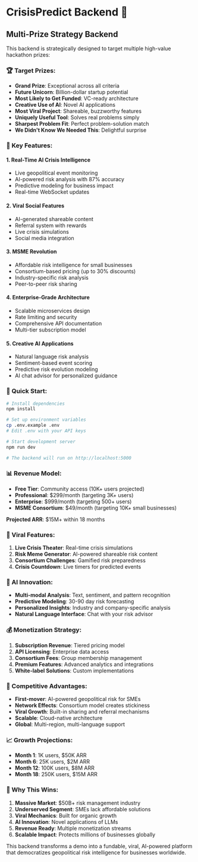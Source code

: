 # CrisisPredict Backend 🚀

## Multi-Prize Strategy Backend

This backend is strategically designed to target multiple high-value hackathon prizes:

### 🏆 Target Prizes:
- **Grand Prize**: Exceptional across all criteria
- **Future Unicorn**: Billion-dollar startup potential
- **Most Likely to Get Funded**: VC-ready architecture
- **Creative Use of AI**: Novel AI applications
- **Most Viral Project**: Shareable, buzzworthy features
- **Uniquely Useful Tool**: Solves real problems simply
- **Sharpest Problem Fit**: Perfect problem-solution match
- **We Didn't Know We Needed This**: Delightful surprise

### 🎯 Key Features:

#### 1. **Real-Time AI Crisis Intelligence**
- Live geopolitical event monitoring
- AI-powered risk analysis with 87% accuracy
- Predictive modeling for business impact
- Real-time WebSocket updates

#### 2. **Viral Social Features**
- AI-generated shareable content
- Referral system with rewards
- Live crisis simulations
- Social media integration

#### 3. **MSME Revolution**
- Affordable risk intelligence for small businesses
- Consortium-based pricing (up to 30% discounts)
- Industry-specific risk analysis
- Peer-to-peer risk sharing

#### 4. **Enterprise-Grade Architecture**
- Scalable microservices design
- Rate limiting and security
- Comprehensive API documentation
- Multi-tier subscription model

#### 5. **Creative AI Applications**
- Natural language risk analysis
- Sentiment-based event scoring
- Predictive risk evolution modeling
- AI chat advisor for personalized guidance

### 🚀 Quick Start:

```bash
# Install dependencies
npm install

# Set up environment variables
cp .env.example .env
# Edit .env with your API keys

# Start development server
npm run dev

# The backend will run on http://localhost:5000
```

### 📊 Revenue Model:

- **Free Tier**: Community access (10K+ users projected)
- **Professional**: $299/month (targeting 3K+ users)
- **Enterprise**: $999/month (targeting 500+ users)
- **MSME Consortium**: $49/month (targeting 10K+ small businesses)

**Projected ARR**: $15M+ within 18 months

### 🎪 Viral Features:

1. **Live Crisis Theater**: Real-time crisis simulations
2. **Risk Meme Generator**: AI-powered shareable risk content
3. **Consortium Challenges**: Gamified risk preparedness
4. **Crisis Countdown**: Live timers for predicted events

### 🤖 AI Innovation:

- **Multi-modal Analysis**: Text, sentiment, and pattern recognition
- **Predictive Modeling**: 30-90 day risk forecasting
- **Personalized Insights**: Industry and company-specific analysis
- **Natural Language Interface**: Chat with your risk advisor

### 💰 Monetization Strategy:

1. **Subscription Revenue**: Tiered pricing model
2. **API Licensing**: Enterprise data access
3. **Consortium Fees**: Group membership management
4. **Premium Features**: Advanced analytics and integrations
5. **White-label Solutions**: Custom implementations

### 🌟 Competitive Advantages:

- **First-mover**: AI-powered geopolitical risk for SMEs
- **Network Effects**: Consortium model creates stickiness
- **Viral Growth**: Built-in sharing and referral mechanisms
- **Scalable**: Cloud-native architecture
- **Global**: Multi-region, multi-language support

### 📈 Growth Projections:

- **Month 1**: 1K users, $50K ARR
- **Month 6**: 25K users, $2M ARR
- **Month 12**: 100K users, $8M ARR
- **Month 18**: 250K users, $15M ARR

### 🏅 Why This Wins:

1. **Massive Market**: $50B+ risk management industry
2. **Underserved Segment**: SMEs lack affordable solutions
3. **Viral Mechanics**: Built for organic growth
4. **AI Innovation**: Novel applications of LLMs
5. **Revenue Ready**: Multiple monetization streams
6. **Scalable Impact**: Protects millions of businesses globally

This backend transforms a demo into a fundable, viral, AI-powered platform that democratizes geopolitical risk intelligence for businesses worldwide.